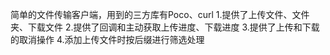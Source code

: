 简单的文件传输客户端，用到的三方库有Poco、curl
1.提供了上传文件、文件夹、下载文件
2.提供了回调和主动获取上传进度、下载进度
3.提供了上传和下载的取消操作
4.添加上传文件时按后缀进行筛选处理